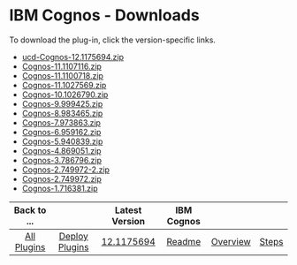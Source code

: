 
# IBM Cognos - Downloads

To download the plug-in, click the version-specific links.
- [ucd-Cognos-12.1175694.zip](https://raw.githubusercontent.com/UrbanCode/IBM-UCD-PLUGINS/main/files/Cognos/ucd-Cognos-12.1175694.zip)
- [Cognos-11.1107116.zip](https://raw.githubusercontent.com/UrbanCode/IBM-UCD-PLUGINS/main/files/Cognos/Cognos-11.1107116.zip)
- [Cognos-11.1100718.zip](https://raw.githubusercontent.com/UrbanCode/IBM-UCD-PLUGINS/main/files/Cognos/Cognos-11.1100718.zip)
- [Cognos-11.1027569.zip](https://raw.githubusercontent.com/UrbanCode/IBM-UCD-PLUGINS/main/files/Cognos/Cognos-11.1027569.zip)
- [Cognos-10.1026790.zip](https://raw.githubusercontent.com/UrbanCode/IBM-UCD-PLUGINS/main/files/Cognos/Cognos-10.1026790.zip)
- [Cognos-9.999425.zip](https://raw.githubusercontent.com/UrbanCode/IBM-UCD-PLUGINS/main/files/Cognos/Cognos-9.999425.zip)
- [Cognos-8.983465.zip](https://raw.githubusercontent.com/UrbanCode/IBM-UCD-PLUGINS/main/files/Cognos/Cognos-8.983465.zip)
- [Cognos-7.973863.zip](https://raw.githubusercontent.com/UrbanCode/IBM-UCD-PLUGINS/main/files/Cognos/Cognos-7.973863.zip)
- [Cognos-6.959162.zip](https://raw.githubusercontent.com/UrbanCode/IBM-UCD-PLUGINS/main/files/Cognos/Cognos-6.959162.zip)
- [Cognos-5.940839.zip](https://raw.githubusercontent.com/UrbanCode/IBM-UCD-PLUGINS/main/files/Cognos/Cognos-5.940839.zip)
- [Cognos-4.869051.zip](https://raw.githubusercontent.com/UrbanCode/IBM-UCD-PLUGINS/main/files/Cognos/Cognos-4.869051.zip)
- [Cognos-3.786796.zip](https://raw.githubusercontent.com/UrbanCode/IBM-UCD-PLUGINS/main/files/Cognos/Cognos-3.786796.zip)
- [Cognos-2.749972-2.zip](https://raw.githubusercontent.com/UrbanCode/IBM-UCD-PLUGINS/main/files/Cognos/Cognos-2.749972-2.zip)
- [Cognos-2.749972.zip](https://raw.githubusercontent.com/UrbanCode/IBM-UCD-PLUGINS/main/files/Cognos/Cognos-2.749972.zip)
- [Cognos-1.716381.zip](https://raw.githubusercontent.com/UrbanCode/IBM-UCD-PLUGINS/main/files/Cognos/Cognos-1.716381.zip)

|Back to ...||Latest Version|IBM Cognos |||
| :---: | :---: | :---: | :---: | :---: | :---: |
|[All Plugins](../../index.md)|[Deploy Plugins](../README.md)|[12.1175694](https://raw.githubusercontent.com/UrbanCode/IBM-UCD-PLUGINS/main/files/Cognos/ucd-Cognos-12.1175694.zip)|[Readme](README.md)|[Overview](overview.md)|[Steps](steps.md)|

